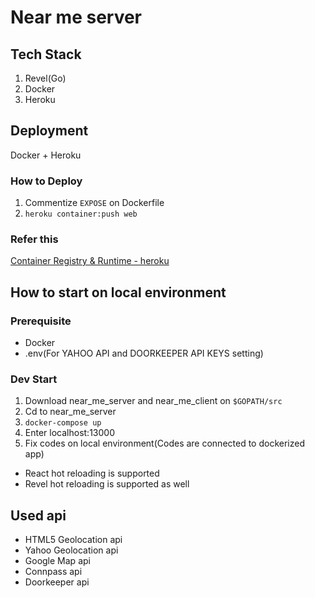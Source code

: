# Near me server

## Tech Stack

1. Revel(Go)
2. Docker
3. Heroku

## Deployment

Docker + Heroku

### How to Deploy

1. Commentize `EXPOSE` on Dockerfile
2. `heroku container:push web`

### Refer this

[Container Registry & Runtime - heroku](https://devcenter.heroku.com/articles/container-registry-and-runtime#dockerfile-commands-and-runtime)

## How to start on local environment

### Prerequisite

- Docker
- .env(For YAHOO API and DOORKEEPER API KEYS setting)

### Dev Start

1. Download near_me_server and near_me_client on `$GOPATH/src`
2. Cd to near_me_server
3. `docker-compose up`
4. Enter localhost:13000
5. Fix codes on local environment(Codes are connected to dockerized app)

- React hot reloading is supported
- Revel hot reloading is supported as well

## Used api

- HTML5 Geolocation api
- Yahoo Geolocation api
- Google Map api
- Connpass api
- Doorkeeper api
